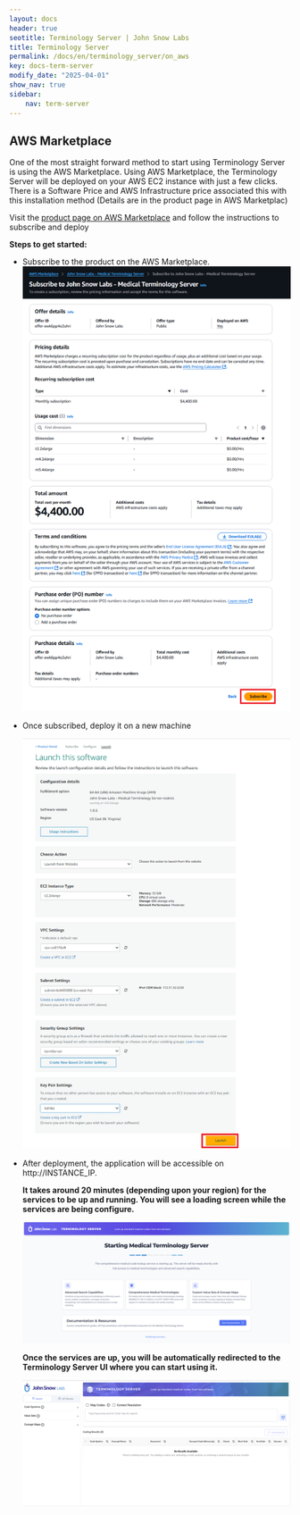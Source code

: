 ```yaml
---
layout: docs
header: true
seotitle: Terminology Server | John Snow Labs
title: Terminology Server 
permalink: /docs/en/terminology_server/on_aws
key: docs-term-server
modify_date: "2025-04-01"
show_nav: true
sidebar:
    nav: term-server
---
```


## AWS Marketplace

One of the most straight forward method to start using Terminology Server is using the AWS Marketplace. Using AWS Marketplace, the Terminology Server will be deployed on your AWS EC2 instance with just a few clicks. There is a Software Price and AWS Infrastructure price associated this with this installation method (Details are in the product page in AWS Marketplac)


Visit the [product page on AWS Marketplace](https://aws.amazon.com/marketplace/pp/prodview-3hta3hebivvrk) and follow the instructions to subscribe and deploy

**Steps to get started:**
- Subscribe to the product on the AWS Marketplace.
    ![Terminology Service Subscription](/assets/images/term_server/subscribe.png)
- Once subscribed, deploy it on a new machine

    ![Terminology Service Launch](/assets/images/term_server/launch.png)

- After deployment, the application will be accessible on http://INSTANCE_IP.

  <b> It takes around 20 minutes (depending upon your region) for the services to be up and running. You will see a loading screen while the services are being configure.</b>

  ![Terminology Service Loading](/assets/images/term_server/loading.png)

  <b>Once the services are up, you will be automatically redirected to the Terminology Server UI where you can start using it.</b>

  ![Terminology Service UI](/assets/images/term_server/ui.png)
